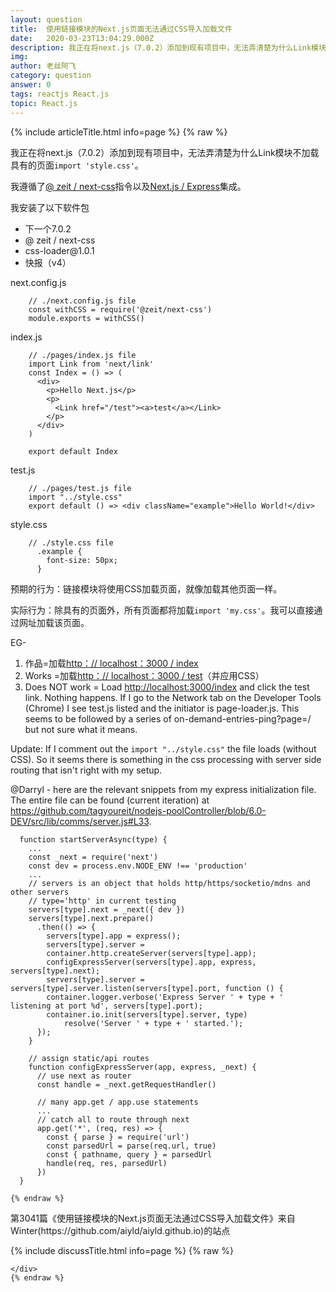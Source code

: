 ```yaml
---
layout: question
title:  使用链接模块的Next.js页面无法通过CSS导入加载文件
date:   2020-03-23T13:04:29.000Z
description: 我正在将next.js（7.0.2）添加到现有项目中，无法弄清楚为什么Link模块不加载具有的页面import 'style.css'。我遵循了\` z...
img: 
author: 老丝阿飞
category: question
answer: 0
tags: reactjs React.js
topic: React.js
---
```

<div class="article-root">
  <div class="article">
    {% include articleTitle.html info=page %}
    {% raw %}
    <div class="article-content"><p><font style="vertical-align: inherit;"><font style="vertical-align: inherit;">我正在将next.js（7.0.2）添加到现有项目中，无法弄清楚为什么Link模块不加载具有的页面</font></font><code>import 'style.css'</code><font style="vertical-align: inherit;"><font style="vertical-align: inherit;">。</font></font></p>

<p><font style="vertical-align: inherit;"><font style="vertical-align: inherit;">我遵循了</font></font><a href="https://github.com/zeit/next-plugins/tree/master/packages/next-css" rel="noreferrer"><font style="vertical-align: inherit;"><font style="vertical-align: inherit;">@ zeit / next-css</font></font></a><font style="vertical-align: inherit;"><font style="vertical-align: inherit;">指令以及</font></font><a href="https://nextjs.org/learn/basics/server-side-support-for-clean-urls/create-a-custom-server" rel="noreferrer"><font style="vertical-align: inherit;"><font style="vertical-align: inherit;">Next.js / Express</font></font></a><font style="vertical-align: inherit;"><font style="vertical-align: inherit;">集成。</font></font></p>

<p><font style="vertical-align: inherit;"><font style="vertical-align: inherit;">我安装了以下软件包</font></font></p>

<ul>
<li><font style="vertical-align: inherit;"><font style="vertical-align: inherit;">下一个7.0.2</font></font></li>
<li><font style="vertical-align: inherit;"><font style="vertical-align: inherit;">@ zeit / next-css </font></font></li>
<li><font style="vertical-align: inherit;"><font style="vertical-align: inherit;">css-loader@1.0.1</font></font></li>
<li><font style="vertical-align: inherit;"><font style="vertical-align: inherit;">快报（v4）</font></font></li>
</ul>

<p><font style="vertical-align: inherit;"><font style="vertical-align: inherit;">next.config.js</font></font></p>

<pre><code>    // ./next.config.js file<font></font>
    const withCSS = require('@zeit/next-css')<font></font>
    module.exports = withCSS() <font></font>
</code></pre>

<p><font style="vertical-align: inherit;"><font style="vertical-align: inherit;">index.js</font></font></p>

<pre><code>    // ./pages/index.js file<font></font>
    import Link from 'next/link'<font></font>
    const Index = () =&gt; (<font></font>
      &lt;div&gt;<font></font>
        &lt;p&gt;Hello Next.js&lt;/p&gt;<font></font>
        &lt;p&gt;<font></font>
          &lt;Link href="/test"&gt;&lt;a&gt;test&lt;/a&gt;&lt;/Link&gt;<font></font>
        &lt;/p&gt;<font></font>
      &lt;/div&gt;<font></font>
    )<font></font>
<font></font>
    export default Index<font></font>
</code></pre>

<p><font style="vertical-align: inherit;"><font style="vertical-align: inherit;">test.js</font></font></p>

<pre><code>    // ./pages/test.js file<font></font>
    import "../style.css"<font></font>
    export default () =&gt; &lt;div className="example"&gt;Hello World!&lt;/div&gt;<font></font>
</code></pre>

<p><font style="vertical-align: inherit;"><font style="vertical-align: inherit;">style.css </font></font></p>

<pre><code>    // ./style.css file<font></font>
      .example {<font></font>
        font-size: 50px;<font></font>
      }<font></font>
</code></pre>

<p><font style="vertical-align: inherit;"><font style="vertical-align: inherit;">预期的行为：链接模块将使用CSS加载页面，就像加载其他页面一样。</font></font></p>

<p><font style="vertical-align: inherit;"><font style="vertical-align: inherit;">实际行为：除具有的页面外，所有页面都将加载</font></font><code>import 'my.css'</code><font style="vertical-align: inherit;"><font style="vertical-align: inherit;">。</font><font style="vertical-align: inherit;">我可以直接通过网址加载该页面。</font></font></p>

<p><font style="vertical-align: inherit;"><font style="vertical-align: inherit;">EG- </font></font></p>

<ol>
<li><font style="vertical-align: inherit;"><font style="vertical-align: inherit;">作品=加载</font></font><a href="http://localhost:3000/index" rel="noreferrer"><font style="vertical-align: inherit;"><font style="vertical-align: inherit;">http：// localhost：3000 / index</font></font></a></li>
<li><font style="vertical-align: inherit;"><font style="vertical-align: inherit;">Works =加载</font></font><a href="http://localhost:3000/test" rel="noreferrer"><font style="vertical-align: inherit;"><font style="vertical-align: inherit;">http：// localhost：3000 / test</font></font></a><font style="vertical-align: inherit;"><font style="vertical-align: inherit;">（并应用CSS）</font></font></li>
<li>Does NOT work = Load <a href="http://localhost:3000/index" rel="noreferrer">http://localhost:3000/index</a> and click the test link.  Nothing happens.  If I go to the Network tab on the Developer Tools (Chrome) I see test.js listed and the initiator is page-loader.js. This seems to be followed by a series of on-demand-entries-ping?page=/ but not sure what it means.</li>
</ol>

<p>Update: If I comment out the <code>import "../style.css"</code> the file loads (without CSS).  So it seems there is something in the css processing with server side routing that isn't right with my setup.</p>

<p>@Darryl - here are the relevant snippets from my express initialization file.  The entire file can be found (current iteration) at <a href="https://github.com/tagyoureit/nodejs-poolController/blob/6.0-DEV/src/lib/comms/server.js#L33" rel="noreferrer">https://github.com/tagyoureit/nodejs-poolController/blob/6.0-DEV/src/lib/comms/server.js#L33</a>.</p>

<pre><code>  function startServerAsync(type) {<font></font>
    ...<font></font>
    const _next = require('next')<font></font>
    const dev = process.env.NODE_ENV !== 'production'<font></font>
    ...<font></font>
    // servers is an object that holds http/https/socketio/mdns and other servers<font></font>
    // type='http' in current testing<font></font>
    servers[type].next = _next({ dev }) <font></font>
    servers[type].next.prepare()<font></font>
      .then(() =&gt; {<font></font>
        servers[type].app = express();<font></font>
        servers[type].server = <font></font>
        container.http.createServer(servers[type].app);<font></font>
        configExpressServer(servers[type].app, express, servers[type].next);<font></font>
        servers[type].server = servers[type].server.listen(servers[type].port, function () {<font></font>
        container.logger.verbose('Express Server ' + type + ' listening at port %d', servers[type].port);<font></font>
        container.io.init(servers[type].server, type)<font></font>
            resolve('Server ' + type + ' started.');<font></font>
      });<font></font>
    }<font></font>
<font></font>
    // assign static/api routes<font></font>
    function configExpressServer(app, express, _next) {<font></font>
      // use next as router<font></font>
      const handle = _next.getRequestHandler()<font></font>
<font></font>
      // many app.get / app.use statements<font></font>
      ...<font></font>
      // catch all to route through next<font></font>
      app.get('*', (req, res) =&gt; {<font></font>
        const { parse } = require('url')<font></font>
        const parsedUrl = parse(req.url, true)<font></font>
        const { pathname, query } = parsedUrl<font></font>
        handle(req, res, parsedUrl)<font></font>
      })<font></font>
  }<font></font>
</code></pre></div>
    {% endraw %}
  </div>
  <p class="winter_mark">第3041篇《使用链接模块的Next.js页面无法通过CSS导入加载文件》来自Winter(https://github.com/aiyld/aiyld.github.io)的站点</p>
  <div class="discuss-wrapper">
    {% include discussTitle.html info=page %}
    {% raw %}
    <div class="discuss-list">
    
    </div>
    {% endraw %}
  </div>
<div>
